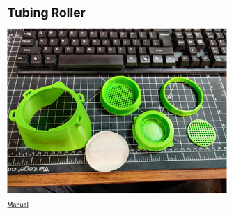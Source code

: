 # Tubing Roller



![](../.gitbook/assets/image%20%2863%29.png)

[Manual](https://drive.google.com/open?id=1eaXGYYuq7LxDdSJccG1ghJZeK7VITQZQ)


